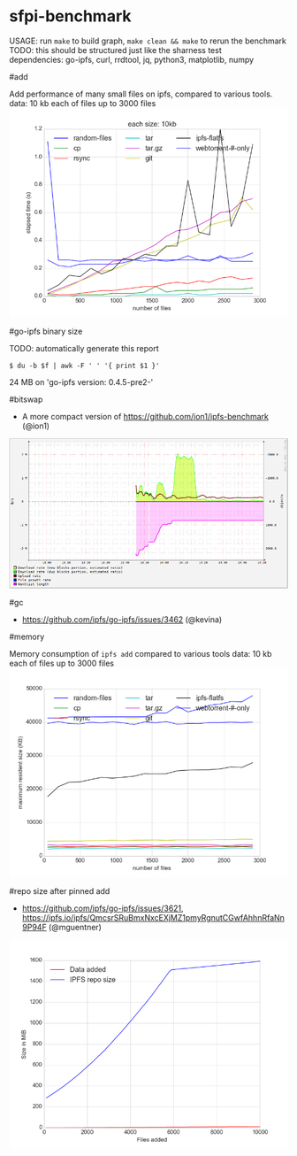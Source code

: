 # sfpi-benchmark

USAGE: run `make` to build graph, `make clean && make` to rerun the benchmark  
TODO: this should be structured just like the sharness test  
dependencies: go-ipfs, curl, rrdtool, jq, python3, matplotlib, numpy

#add

Add performance of many small files on ipfs, compared to various tools.  
data: 10 kb each of files up to 3000 files
![](add/outdata.png)

#go-ipfs binary size

TODO: automatically generate this report
```shell
$ du -b $f | awk -F ' ' '{ print $1 }'
```
24 MB on 'go-ipfs version: 0.4.5-pre2-'

#bitswap

- A more compact version of https://github.com/ion1/ipfs-benchmark (@ion1)  

![](bitswap/ipfs.png)

#gc

- https://github.com/ipfs/go-ipfs/issues/3462 (@kevina)

#memory

Memory consumption of `ipfs add` compared to various tools
data: 10 kb each of files up to 3000 files
![](add/memory.png)

#repo size after pinned add
- https://github.com/ipfs/go-ipfs/issues/3621, https://ipfs.io/ipfs/QmcsrSRuBmxNxcEXjMZ1pmyRgnutCGwfAhhnRfaNn9P94F (@mguentner)

![](repo_size/graph_10k.png)
